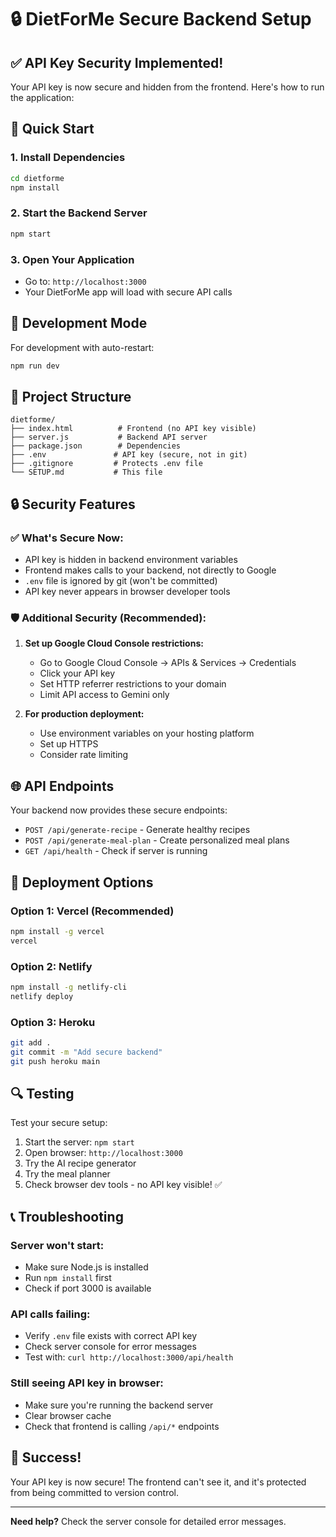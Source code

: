 # 🔒 DietForMe Secure Backend Setup

## ✅ **API Key Security Implemented!**

Your API key is now secure and hidden from the frontend. Here's how to run the application:

## 🚀 **Quick Start**

### **1. Install Dependencies**
```bash
cd dietforme
npm install
```

### **2. Start the Backend Server**
```bash
npm start
```

### **3. Open Your Application**
- Go to: `http://localhost:3000`
- Your DietForMe app will load with secure API calls

## 🔧 **Development Mode**

For development with auto-restart:
```bash
npm run dev
```

## 📁 **Project Structure**

```
dietforme/
├── index.html          # Frontend (no API key visible)
├── server.js           # Backend API server
├── package.json        # Dependencies
├── .env               # API key (secure, not in git)
├── .gitignore         # Protects .env file
└── SETUP.md           # This file
```

## 🔒 **Security Features**

### **✅ What's Secure Now:**
- API key is hidden in backend environment variables
- Frontend makes calls to your backend, not directly to Google
- `.env` file is ignored by git (won't be committed)
- API key never appears in browser developer tools

### **🛡️ Additional Security (Recommended):**
1. **Set up Google Cloud Console restrictions:**
   - Go to Google Cloud Console → APIs & Services → Credentials
   - Click your API key
   - Set HTTP referrer restrictions to your domain
   - Limit API access to Gemini only

2. **For production deployment:**
   - Use environment variables on your hosting platform
   - Set up HTTPS
   - Consider rate limiting

## 🌐 **API Endpoints**

Your backend now provides these secure endpoints:

- `POST /api/generate-recipe` - Generate healthy recipes
- `POST /api/generate-meal-plan` - Create personalized meal plans
- `GET /api/health` - Check if server is running

## 🚀 **Deployment Options**

### **Option 1: Vercel (Recommended)**
```bash
npm install -g vercel
vercel
```

### **Option 2: Netlify**
```bash
npm install -g netlify-cli
netlify deploy
```

### **Option 3: Heroku**
```bash
git add .
git commit -m "Add secure backend"
git push heroku main
```

## 🔍 **Testing**

Test your secure setup:
1. Start the server: `npm start`
2. Open browser: `http://localhost:3000`
3. Try the AI recipe generator
4. Try the meal planner
5. Check browser dev tools - no API key visible! ✅

## 📞 **Troubleshooting**

### **Server won't start:**
- Make sure Node.js is installed
- Run `npm install` first
- Check if port 3000 is available

### **API calls failing:**
- Verify `.env` file exists with correct API key
- Check server console for error messages
- Test with: `curl http://localhost:3000/api/health`

### **Still seeing API key in browser:**
- Make sure you're running the backend server
- Clear browser cache
- Check that frontend is calling `/api/*` endpoints

## 🎉 **Success!**

Your API key is now secure! The frontend can't see it, and it's protected from being committed to version control.

---

**Need help?** Check the server console for detailed error messages.
